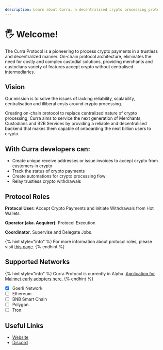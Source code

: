 ```yaml
---
description: Learn about Curra, a decentralised crypto processing protocol.
---
```


# 🖐 Welcome!

The Curra Protocol is a pioneering to process crypto payments in a trustless and decentralized manner. On-chain protocol architecture, eliminates the need for costly and complex custodial solutions, providing merchants and custodians variety of features accept crypto without centralised intermediaries.

## Vision

Our mission is to solve the issues of lacking reliability, scalability, centralisation and illiberal costs around crypto processing.&#x20;

Creating on-chain protocol to replace centralized nature of crypto processing, Curra aims to service the next generation of Merchants, Custodians and B2B Services by providing a reliable and decentralised backend that makes them capable of onboarding the next billion users to crypto.

## With Curra developers can:

* Create unique receive addresses or issue invoices to accept crypto from customers in crypto
* Track the status of crypto payments
* Create automations for crypto processing flow
* Relay trustless crypto withdrawals

## Protocol Roles

**Protocol User:** Accept Crypto Payments and initiate Withdrawals from Hot Wallets.

**Operator (aka. Acquirer)**: Protocol Execution.

**Coordinator**. Supervise and Delegate Jobs.

{% hint style="info" %}
For more information about protocol roles, please visit [this page](introduction/architecture.md).
{% endhint %}

## Supported Networks <a href="#supported-networks" id="supported-networks"></a>

{% hint style="info" %}
Curra Protocol is currently in Alpha. [Application for Mainnet early adopters here.](https://forms.gle/5J4yZbSCKJMCt3B99)
{% endhint %}

* [x] Goerli Network&#x20;
* [ ] Ethereum
* [ ] BNB Smart Chain
* [ ] Polygon
* [ ] Tron

## **Useful Links**

* [Website](https://curra.io)
* [Discord](https://discord.gg/5Qpn6Ksm)
